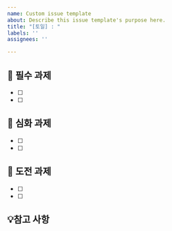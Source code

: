 ```yaml
---
name: Custom issue template
about: Describe this issue template's purpose here.
title: "[토일] : "
labels: ''
assignees: ''

---
```


## 📌 필수 과제
- [ ]
- [ ]

## 📌 심화 과제
- [ ]
- [ ]

## 📌 도전 과제
- [ ]
- [ ]

## 💡참고 사항
